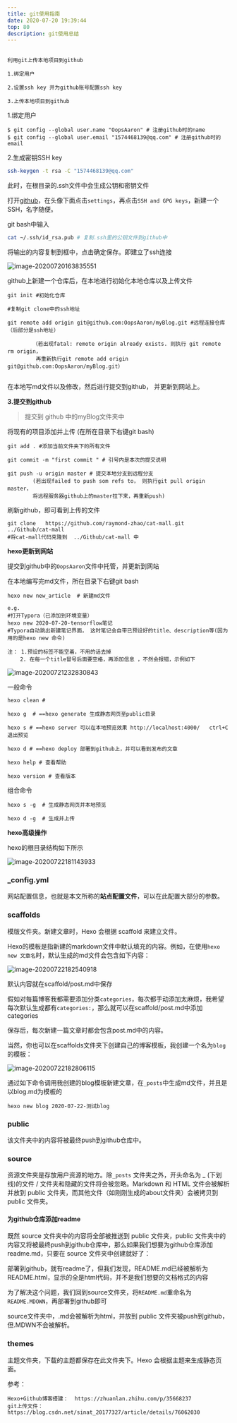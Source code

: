 ```yaml
---
title: git使用指南
date: 2020-07-20 19:39:44
top: 80
description: git使用总结
---
```



```

利用git上传本地项目到github

1.绑定用户

2.设置ssh key 并为github账号配置ssh key

3.上传本地项目到github
```



1.绑定用户 

```
$ git config --global user.name "OopsAaron" # 注册github时的name
$ git config --global user.email "1574468139@qq.com" # 注册github时的email
```



2.生成密钥SSH key  

```bash
ssh-keygen -t rsa -C "1574468139@qq.com"
```

此时，在根目录的.ssh文件中会生成公钥和密钥文件



打开[github](https://link.zhihu.com/?target=http%3A//github.com/)，在头像下面点击`settings`，再点击`SSH and GPG keys`，新建一个SSH，名字随便。

git bash中输入

```bash
cat ~/.ssh/id_rsa.pub # 复制.ssh里的公钥文件到github中
```

将输出的内容复制到框中，点击确定保存。即建立了ssh连接



 



![image-20200720163835551](https://i.loli.net/2020/07/20/45pTnsvKBbYPDCQ.png)





github上新建一个仓库后，在本地进行初始化本地仓库以及上传文件

```
git init #初始化仓库

#复制git clone中的ssh地址

git remote add origin git@github.com:OopsAaron/myBlog.git #远程连接仓库 （后部分是ssh地址）

		（若出现fatal: remote origin already exists. 则执行 git remote rm origin，
 		 再重新执行git remote add origin git@github.com:OopsAaron/myBlog.git）


```



在本地写md文件以及修改，然后进行提交到github， 并更新到网站上。



**3.提交到github**

> 提交到 github 中的myBlog文件夹中



将现有的项目添加并上传 (在所在目录下右键git bash)

```
git add . #添加当前文件夹下的所有文件

git commit -m "first commit " # 引号内是本次的提交说明 

git push -u origin master # 提交本地分支到远程分支
		(若出现failed to push som refs to， 则执行git pull origin master，
		将远程服务器github上的master拉下来，再重新push)
```

刷新github，即可看到上传的文件

```
git clone   https://github.com/raymond-zhao/cat-mall.git   ../Github/cat-mall 
#将cat-mall代码克隆到  ../Github/cat-mall 中
```



**hexo更新到网站**

提交到github中的`OopsAaron`文件中托管，并更新到网站

在本地编写完md文件，所在目录下右键git bash

```
hexo new new_article  # 新建md文件
```

```
e.g.
#打开Typora（已添加到环境变量）
hexo new 2020-07-20-tensorflow笔记
#Typora自动跳出新建笔记界面， 这时笔记会自带已预设好的title、description等(因为用的是hexo new 命令)

注： 1.预设的标签不能空着，不用的话去掉
 	2. 在每一个title冒号后面要空格，再添加信息 ，不然会报错，示例如下
```



![image-20200721232830843](https://i.loli.net/2020/07/21/AeMFUSKwfWGkjpr.png)



一般命令

```
hexo clean # 

hexo g  # ==hexo generate 生成静态网页至public目录 

hexo s # ==hexo server 可以在本地预览效果 http://localhost:4000/   ctrl+C 退出预览

hexo d # ==hexo deploy 部署到github上，并可以看到发布的文章

hexo help # 查看帮助

hexo version # 查看版本
```



组合命令

```
hexo s -g  # 生成静态网页并本地预览

hexo d -g  # 生成并上传
```





**hexo高级操作**

hexo的根目录结构如下所示

![image-20200722181143933](https://i.loli.net/2020/07/22/5EWcOhQ8MBCem4s.png)



### _config.yml

网站配置信息，也就是本文所称的**站点配置文件**，可以在此配置大部分的参数。

### scaffolds

模版文件夹。新建文章时，Hexo 会根据 scaffold 来建立文件。

Hexo的模板是指新建的markdown文件中默认填充的内容。例如，在使用`hexo new 文章名`时，默认生成的md文件会包含如下内容：

![image-20200722182540918](https://i.loli.net/2020/07/22/H6JKBeIwhcTkN5z.png)



默认内容就在scaffold/post.md中保存

假如对每篇博客我都需要添加分类`categories`，每次都手动添加太麻烦，我希望每次默认生成都有`categories:`，那么就可以在scaffold/post.md中添加categories



保存后，每次新建一篇文章时都会包含post.md中的内容。

当然，你也可以在scaffolds文件夹下创建自己的博客模板，我创建一个名为`blog`的模板：

![image-20200722182806115](https://i.loli.net/2020/07/22/oLMuDQOmg6xaBYU.png)



通过如下命令调用我创建的blog模板新建文章，在`_posts`中生成md文件，并且是以blog.md为模板的

```
hexo new blog 2020-07-22-测试blog
```



### public

该文件夹中的内容将被最终push到github仓库中。

### source

资源文件夹是存放用户资源的地方。除`_posts` 文件夹之外，开头命名为 _ (下划线)的文件 / 文件夹和隐藏的文件将会被忽略。Markdown 和 HTML 文件会被解析并放到 public 文件夹，而其他文件（如刚刚生成的about文件夹）会被拷贝到 public 文件夹。

#### 为github仓库添加readme

既然 source 文件夹中的内容将全部被推送到 public 文件夹，public 文件夹中的内容又将被最终push到github仓库中，那么如果我们想要为github仓库添加readme.md，只要在 source 文件夹中创建就好了：



部署到github，就有readme了，但我们发现，README.md已经被解析为README.html，显示的全是html代码，并不是我们想要的文档格式的内容

为了解决这个问题，我们回到source文件夹，将`README.md`重命名为`README.MDOWN`，再部署到github即可

source文件夹中，.md会被解析为html，并放到 public 文件夹被push到github，但.MDWN不会被解析。

### themes

主题文件夹，下载的主题都保存在此文件夹下。Hexo 会根据主题来生成静态页面。



参考：

```
Hexo+Github博客搭建：  https://zhuanlan.zhihu.com/p/35668237
git上传文件：https://blog.csdn.net/sinat_20177327/article/details/76062030
```

